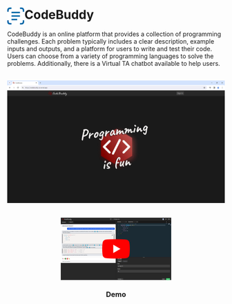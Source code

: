 <!------------------------------------------------>
<!---   C   O   D   E      B   U   D   D   Y   --->
<!------------------------------------------------>
<h1>
    <img align="left" alt="Delve" width="40px" src="https://github.com/c-h-a-r-i-s/resources/blob/main/images/image-to-text/image-to-text.png"/>CodeBuddy
</h1>
CodeBuddy is an online platform that provides a collection of programming challenges. Each problem typically includes a clear description, example inputs and outputs, and a platform for users to write and test their code. Users can choose from a variety of programming languages to solve the problems. Additionally, there is a Virtual TA chatbot available to help users.
<br><br>

![CodeBuddy Screen Shots][codebuddy-screenshots]
<br><br>

<p align="center">
    <a href=https://www.youtube.com/watch?v=29GRbcnm3e4>
        <img align="center" alt="video icon" width="256px" src="https://github.com/c-h-a-r-i-s/resources/blob/main/images/codebuddy/youtube_thumbnail.png"/>
    </a>
    <br>
    <h3 align="center">Demo</h3>
</p>

<!-- MARKDOWN LINKS & IMAGES -->
[codebuddy-screenshots]: https://github.com/c-h-a-r-i-s/resources/blob/main/images/codebuddy/codebuddy.gif

